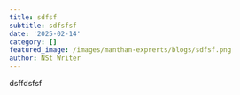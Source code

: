 ```yaml
---
title: sdfsf
subtitle: sdfsfsf
date: '2025-02-14'
category: []
featured_image: /images/manthan-exprerts/blogs/sdfsf.png
author: NSt Writer
---
```

<p>dsffdsfsf</p>
